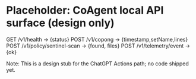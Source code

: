 <!-- status: stub; target: 150+ words -->
<!-- status: stub; target: 150+ words -->
<!-- status: stub; target: 150+ words -->
<!-- status: stub; target: 150+ words -->
# Placeholder: CoAgent local API surface (design only)
GET  /v1/health               -> {status}
POST /v1/copong               -> {timestamp,setName,lines}
POST /v1/policy/sentinel-scan -> {found, files}
POST /v1/telemetry/event      -> {ok}

Note: This is a design stub for the ChatGPT Actions path; no code shipped yet.





